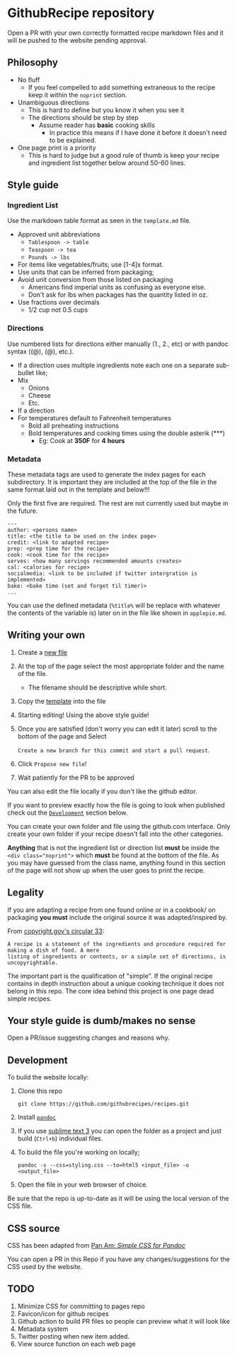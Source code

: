 # GithubRecipe repository

Open a PR with your own correctly formatted recipe markdown files and it will be pushed to the website pending approval.

## Philosophy

- No fluff
    + If you feel compelled to add something extraneous to the recipe keep it within the `noprint` section.
- Unambiguous directions
    + This is hard to define but you know it when you see it
    + The directions should be step by step
        * Assume reader has **basic** cooking skills
            - In practice this means if I have done it before it doesn't need to be explained. 
- One page print is a priority
    + This is hard to judge but a good rule of thumb is keep your recipe and ingredient list together below around 50-60 lines.

## Style guide
### Ingredient List
Use the markdown table format as seen in the `template.md` file.

+ Approved unit abbreviations
    * `Tablespoon -> table`
    * `Teaspoon -> tea`
    * `Pounds -> lbs`
+ For items like vegetables/fruits; use \[1-4\]x format.
+ Use units that can be inferred from packaging;
+ Avoid unit conversion from those listed on packaging
    * Americans find imperial units as confusing as everyone else.
    * Don't ask for lbs when packages has the quantity listed in oz.
+ Use fractions over decimals
    * 1/2 cup not 0.5 cups

### Directions
Use numbered lists for directions either manually (1., 2., etc) or with pandoc syntax ((@), (@), etc.).
+ If a direction uses multiple ingredients note each one on a separate sub-bullet like;
+ Mix
    * Onions
    * Cheese
    * Etc.
+ If a direction 
+ For temperatures default to Fahrenheit temperatures
    * Bold all preheating instructions
    * Bold temperatures and cooking times using the double asterik (\*\**)
        * Eg: Cook at **350F** for **4 hours**

### Metadata
These metadata tags are used to generate the index pages for each subdirectory. It is important they are included at the top of the file in the same format laid out in the template and below!!!

Only the first five are required. The rest are not currently used but maybe in the future.
```
---
author: <persons name>
title: <the title to be used on the index page>
credit: <link to adapted recipe>
prep: <prep time for the recipe>
cook: <cook time for the recipe>
serves: <how many servings recommended amounts creates>
cal: <calories for recipe>
socialmedia: <link to be included if twitter intergration is implemented>
bake: <bake time (set and forget til timer)>
...
```

You can use the defined metadata (`%title%` will be replace with whatever the contents of the variable is) later on in the file like shown in `applepie.md`.

## Writing your own
1. Create a [new file](https://github.com/githubrecipes/recipes/new/main)
2. At the top of the page select the most appropriate folder and the name of the file.
    - The filename should be descriptive while short.
3. Copy the [template](https://raw.githubusercontent.com/githubrecipes/recipes/main/template.md) into the file
4. Starting editing! Using the above style guide!
5. Once you are satisfied (don't worry you can edit it later) scroll to the bottom of the page and Select 

    `Create a new branch for this commit and start a pull request`.
6. Click `Propose new file`!
7. Wait patiently for the PR to be approved

You can also edit the file locally if you don't like the github editor. 

If you want to preview exactly how the file is going to look when published check out the [`Development`](#Development) section below.

You can create your own folder and file using the github.com interface. Only create your own folder if your recipe doesn't fall into the other categories.

**Anything** that is not the ingredient list or direction list **must** be inside the `<div class="noprint">` which **must** be found at the bottom of the file. As you may have guessed from the class name, anything found in this section of the page will not show up when the user goes to print the recipe.

## Legality

If you are adapting a recipe from one found online or in a cookbook/ on packaging **you must** include the original source it was adapted/inspired by.

From [copyright.gov's circular 33](https://www.copyright.gov/circs/circ33.pdf):
```
A recipe is a statement of the ingredients and procedure required for making a dish of food. A mere
listing of ingredients or contents, or a simple set of directions, is uncopyrightable.
```

The important part is the qualification of "simple". If the original recipe contains in depth instruction about a unique cooking technique it does not belong in this repo. The core idea behind this project is one page dead simple recipes.


## Your style guide is dumb/makes no sense
Open a PR/issue suggesting changes and reasons why.


## Development
To build the website locally:
1. Clone this repo
    
    `git clone https://github.com/githubrecipes/recipes.git`
2. Install [`pandoc`](https://pandoc.org/installing.html)
3. If you use [sublime text 3](https://www.sublimetext.com/3) you can open the folder as a project and just build (`Ctrl+b`) individual files.
4. To build the file you're working on locally;
    
    `pandoc -s --css=styling.css --to=html5 <input_file> -o <output_file>`
5. Open the file in your web browser of choice.

Be sure that the repo is up-to-date as it will be using the local version of the CSS file.

## CSS source
CSS has been adapted from [Pan Am: *Simple CSS for Pandoc*](https://benjam.info/panam/)

You can open a PR in this Repo if you have any changes/suggestions for the CSS used by the website.

## TODO
1. Minimize CSS for committing to pages repo
2. Favicon/icon for github recipes
3. Github action to build PR files so people can preview what it will look like
4. Metadata system
5. Twitter posting when new item added.
6. View source function on each web page
